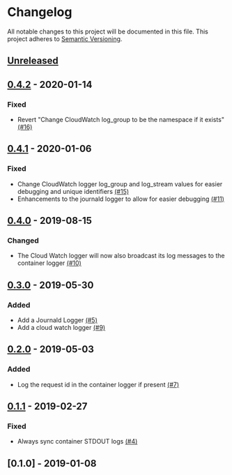 # Changelog

All notable changes to this project will be documented in this file.
This project adheres to [Semantic Versioning](http://semver.org/).

## [Unreleased]

## [0.4.2] - 2020-01-14
### Fixed
- Revert "Change CloudWatch log_group to be the namespace if it exists" [(#16)](https://github.com/ManageIQ/manageiq-loggers/pull/16)

## [0.4.1] - 2020-01-06
### Fixed
- Change CloudWatch logger log_group and log_stream values for easier debugging and unique identifiers [(#15)](https://github.com/ManageIQ/manageiq-loggers/pull/15)
- Enhancements to the journald logger to allow for easier debugging [(#11)](https://github.com/ManageIQ/manageiq-loggers/pull/11)

## [0.4.0] - 2019-08-15
### Changed
- The Cloud Watch logger will now also broadcast its log messages to the container logger [(#10)](https://github.com/ManageIQ/manageiq-loggers/pull/10)

## [0.3.0] - 2019-05-30
### Added
- Add a Journald Logger [(#5)](https://github.com/ManageIQ/manageiq-loggers/pull/5)
- Add a cloud watch logger [(#9)](https://github.com/ManageIQ/manageiq-loggers/pull/9)

## [0.2.0] - 2019-05-03
### Added
- Log the request id in the container logger if present [(#7)](https://github.com/ManageIQ/manageiq-loggers/pull/7)

## [0.1.1] - 2019-02-27
### Fixed
- Always sync container STDOUT logs [(#4)](https://github.com/ManageIQ/manageiq-loggers/pull/4)

## [0.1.0] - 2019-01-08

[Unreleased]: https://github.com/ManageIQ/manageiq-loggers/compare/v0.4.2...master
[0.4.2]: https://github.com/ManageIQ/manageiq-loggers/compare/v0.4.1...v0.4.2
[0.4.1]: https://github.com/ManageIQ/manageiq-loggers/compare/v0.4.0...v0.4.1
[0.4.0]: https://github.com/ManageIQ/manageiq-loggers/compare/v0.3.0...v0.4.0
[0.3.0]: https://github.com/ManageIQ/manageiq-loggers/compare/v0.2.0...v0.3.0
[0.2.0]: https://github.com/ManageIQ/manageiq-loggers/compare/v0.1.1...v0.2.0
[0.1.1]: https://github.com/ManageIQ/manageiq-loggers/compare/v0.1.0...v0.1.1
